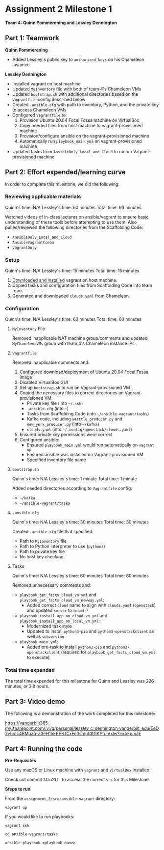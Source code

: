 # Assignment 2 Milestone 1

__Team 4: Quinn Pommerening and Lessley Dennington__

## Part 1: Teamwork

__Quinn Pommerening__
* Added Lessley's public key to `authorized_keys` on his Chameleon instance

__Lessley Dennington__

* Installed vagrant on host machine
* Updated `MyInventory` file with both of team 4's Chameleon VMs
* Updated `bootstrap.sh` with additional directories based on the `Vagrantfile` config described below
* Created `.ansible.cfg` with path to inventory, Python, and the private key to access Chameleon VMs
* Configured `Vagrantfile` to:
    1. Provision Ubuntu 20.04 Focal Fossa machine on VirtualBox
    2. Copy needed files from host machine to vagrant-provisioned
       machine
    3. Provision/configure ansible on the vagrant-provisioned machine
    4. Automatically run `playbook_main.yml` on vagrant-provisioned machine
* Updated tasks from `AnsibleOnly_Local_and_Cloud` to run on Vagrant-provisioned machine

## Part 2: Effort expended/learning curve

In order to complete this milestone, we did the following:

### Reviewing applicable materials

Quinn's time: N/A
Lessley's time: 60 minutes
Total time: 60 minutes

Watched videos of in-class lectures on ansible/vagrant to ensure basic understanding of these tools before attempting to use them. Also pulled/reviewed the following directories from the Scaffolding Code:

- `AnsibleOnly_Local_and_Cloud`
- `AnsibleVagrantCombo`
- `VagrantOnly`

### Setup

Quinn's time: N/A
Lessley's time: 15 minutes
Total time: 15 minutes

1. [Downloaded and installed](https://www.vagrantup.com/downloads) vagrant on host machine.
2. Copied tasks and configuration files from Scaffolding Code into team repo.
3. Generated and downloaded `clouds.yaml` from Chameleon.

### Configuration

Quinn's time: N/A
Lessley's time: 60 minutes
Total time: 60 minutes

1. `MyInventory` File

   Removed inapplicable NAT machine group/comments and updated `MyChameleonVMs` group with team 4's Chameleon instance IPs.

2. `Vagrantfile`

   Removed inapplicable comments and:
   1. Configured download/deployment of Ubuntu 20.04 Focal Fossa image
   2. Disabled VirtualBox GUI
   3. Set up `bootstrap.sh` to run on Vagrant-provisioned VM
   4. Copied the necessary files to correct directories on Vagrant-provisioned VM:
      * Private key file (into `~/.ssh`)
      * `.ansible.cfg` (into `~`)
      * Tasks from Scaffolding Code (into `~/ansible-vagrant/tasks`)
      * Kafka code, including `seattle_producer.py` and `new_york_producer.py` (into `~/kafka`)
      * `clouds.yaml` (into `~/.config/openstack/clouds.yaml`)
   5. Ensured private key permissions were correct
   6. Configured ansible:
      * Ensured `playbook_main.yml` would run automatically on `vagrant up`
      * Ensured ansible was installed on Vagrant-provisioned VM
      * Specified inventory file name

3. `bootstrap.sh`

   Quinn's time: N/A
   Lessley's time: 1 minute
   Total time: 1 minute

   Added needed directories according to `Vagrantfile` config:
   * `~/kafka`
   * `~/ansible-vagrant/tasks`

4. `.ansible.cfg`

   Quinn's time: N/A
   Lessley's time: 30 minutes
   Total time: 30 minutes

   Created `.ansible.cfg` file that specified:
   * Path to `MyInventory` file
   * Path to Python interpreter to use (`python3`)
   * Path to private key file
   * No host key checking

5. Tasks

   Quinn's time: N/A
   Lessley's time: 60 minutes
   Total time: 60 minutes

   Removed unnecessary comments and:
   * `playbook_get_facts_cloud_vm.yml` and `playbook_get_facts_cloud_vm_newway.yml`:
      * Added correct `cloud` name to align with `clouds.yaml` (`openstack`) and updated `server` to `team4-*`
   * `playbook_install_app_on_cloud_vm.yml` and `playbook_install_app_on_local_vm.yml`:
      * Modernized task style
      * Updated to install `python3-pip` and `python3-openstackclient` as well as `subversion`
   * `playbook_main.yml`:
      * Added pre-task to install `python3-pip` and `python3-openstackclient` (required for `playbook_get_facts_cloud_vm.yml` to execute)

### Total time expended

The total time expended for this milestone for Quinn and Lessley was
226 minutes, or 3.8 hours.

## Part 3: Video demo

The following is a demonstration of the work completed for this milestone:

https://vanderbilt365-my.sharepoint.com/:v:/g/personal/lessley_c_dennington_vanderbilt_edu/EeD2yhutc4BMuzq-Z3eH15EBE-DCxFe3smuCKGKPhTVxlw?e=5FpmaE

## Part 4: Running the code

__Pre-Requisites__

Use any macOS or Linux machine with `vagrant` and `VirtualBox`
installed.

Check out commit `24ba23f ` to access the correct `src` for this
Milestone.

__Steps to run__

From the `assignment_2/src/ansible-vagrant` directory:

`vagrant up`

If you would like to run playbooks:

`vagrant ssh`

`cd ansible-vagrant/tasks`

`ansible-playbook <playbook-name>`


